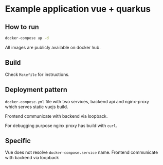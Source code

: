 # Example application vue + quarkus

## How to run
```bash
docker-compose up -d
```
All images are  publicly available on docker hub.
## Build
Check `Makefile` for instructions.

## Deployment pattern
`docker-compose.yml` file with two services, backend api and 
nginx-proxy which serves static vuejs build.

Frontend communicate with backend via loopback.

For debugging purpose nginx proxy has build with `curl`.

## Specific 
Vue does not resolve `docker-compose.service` name.
Frontend communicate with backend via loopback
